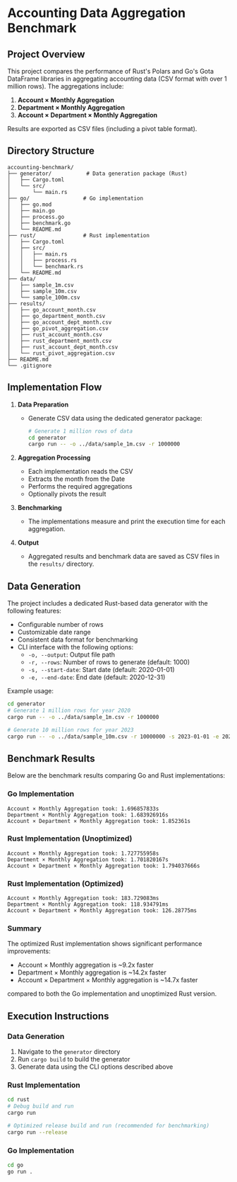 # Accounting Data Aggregation Benchmark

## Project Overview
This project compares the performance of Rust's Polars and Go's Gota DataFrame libraries in aggregating accounting data (CSV format with over 1 million rows). The aggregations include:
1. **Account × Monthly Aggregation**
2. **Department × Monthly Aggregation**
3. **Account × Department × Monthly Aggregation**

Results are exported as CSV files (including a pivot table format).

## Directory Structure

```
accounting-benchmark/
├── generator/           # Data generation package (Rust)
│   ├── Cargo.toml
│   └── src/
│       └── main.rs
├── go/                 # Go implementation
│   ├── go.mod
│   ├── main.go
│   ├── process.go
│   ├── benchmark.go
│   └── README.md
├── rust/               # Rust implementation
│   ├── Cargo.toml
│   ├── src/
│   │   ├── main.rs
│   │   ├── process.rs
│   │   └── benchmark.rs
│   └── README.md
├── data/
│   ├── sample_1m.csv
│   ├── sample_10m.csv
│   └── sample_100m.csv
├── results/
│   ├── go_account_month.csv
│   ├── go_department_month.csv
│   ├── go_account_dept_month.csv
│   ├── go_pivot_aggregation.csv
│   ├── rust_account_month.csv
│   ├── rust_department_month.csv
│   ├── rust_account_dept_month.csv
│   └── rust_pivot_aggregation.csv
├── README.md
└── .gitignore
```

## Implementation Flow

1. **Data Preparation**
   - Generate CSV data using the dedicated generator package:
     ```bash
     # Generate 1 million rows of data
     cd generator
     cargo run -- -o ../data/sample_1m.csv -r 1000000
     ```

2. **Aggregation Processing**
   - Each implementation reads the CSV
   - Extracts the month from the Date
   - Performs the required aggregations
   - Optionally pivots the result

3. **Benchmarking**
   - The implementations measure and print the execution time for each aggregation.

4. **Output**
   - Aggregated results and benchmark data are saved as CSV files in the `results/` directory.

## Data Generation

The project includes a dedicated Rust-based data generator with the following features:
- Configurable number of rows
- Customizable date range
- Consistent data format for benchmarking
- CLI interface with the following options:
  - `-o, --output`: Output file path
  - `-r, --rows`: Number of rows to generate (default: 1000)
  - `-s, --start-date`: Start date (default: 2020-01-01)
  - `-e, --end-date`: End date (default: 2020-12-31)

Example usage:
```bash
cd generator
# Generate 1 million rows for year 2020
cargo run -- -o ../data/sample_1m.csv -r 1000000

# Generate 10 million rows for year 2023
cargo run -- -o ../data/sample_10m.csv -r 10000000 -s 2023-01-01 -e 2023-12-31
```

## Benchmark Results

Below are the benchmark results comparing Go and Rust implementations:

### Go Implementation
```
Account × Monthly Aggregation took: 1.696857833s
Department × Monthly Aggregation took: 1.683926916s
Account × Department × Monthly Aggregation took: 1.852361s
```

### Rust Implementation (Unoptimized)
```
Account × Monthly Aggregation took: 1.727755958s
Department × Monthly Aggregation took: 1.701820167s
Account × Department × Monthly Aggregation took: 1.794037666s
```

### Rust Implementation (Optimized)
```
Account × Monthly Aggregation took: 183.729083ms
Department × Monthly Aggregation took: 118.934791ms
Account × Department × Monthly Aggregation took: 126.28775ms
```

### Summary
The optimized Rust implementation shows significant performance improvements:
- Account × Monthly aggregation is ~9.2x faster
- Department × Monthly aggregation is ~14.2x faster
- Account × Department × Monthly aggregation is ~14.7x faster

compared to both the Go implementation and unoptimized Rust version.

## Execution Instructions

### Data Generation
1. Navigate to the `generator` directory
2. Run `cargo build` to build the generator
3. Generate data using the CLI options described above

### Rust Implementation
```bash
cd rust
# Debug build and run
cargo run

# Optimized release build and run (recommended for benchmarking)
cargo run --release
```

### Go Implementation
```bash
cd go
go run .
```
